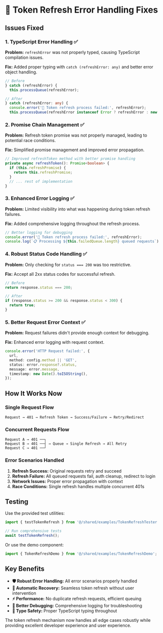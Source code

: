 # 🔧 Token Refresh Error Handling Fixes

## Issues Fixed

### 1. **TypeScript Error Handling** ✅

**Problem:** `refreshError` was not properly typed, causing TypeScript compilation issues.

**Fix:** Added proper typing with `catch (refreshError: any)` and better error object handling.

```typescript
// Before
} catch (refreshError) {
  this.processQueue(refreshError);

// After
} catch (refreshError: any) {
  console.error('🚫 Token refresh process failed:', refreshError);
  this.processQueue(refreshError instanceof Error ? refreshError : new Error('Token refresh failed'));
```

### 2. **Promise Chain Management** ✅

**Problem:** Refresh token promise was not properly managed, leading to potential race conditions.

**Fix:** Simplified promise management and improved error propagation.

```typescript
// Improved refreshToken method with better promise handling
private async refreshToken(): Promise<boolean> {
  if (this.refreshPromise) {
    return this.refreshPromise;
  }
  // ... rest of implementation
}
```

### 3. **Enhanced Error Logging** ✅

**Problem:** Limited visibility into what was happening during token refresh failures.

**Fix:** Added comprehensive logging throughout the refresh process.

```typescript
// Better logging for debugging
console.error('🚫 Token refresh process failed:', refreshError);
console.log(`📋 Processing ${this.failedQueue.length} queued requests`);
```

### 4. **Robust Status Code Handling** ✅

**Problem:** Only checking for `status === 200` was too restrictive.

**Fix:** Accept all 2xx status codes for successful refresh.

```typescript
// Before
return response.status === 200;

// After
if (response.status >= 200 && response.status < 300) {
  return true;
}
```

### 5. **Better Request Error Context** ✅

**Problem:** Request failures didn't provide enough context for debugging.

**Fix:** Enhanced error logging with request context.

```typescript
console.error('HTTP Request failed:', {
  url,
  method: config.method || 'GET',
  status: error.response?.status,
  message: error.message,
  timestamp: new Date().toISOString(),
});
```

## How It Works Now

### Single Request Flow

```
Request → 401 → Refresh Token → Success/Failure → Retry/Redirect
```

### Concurrent Requests Flow

```
Request A → 401 ──┐
Request B → 401 ──┤ → Queue → Single Refresh → All Retry
Request C → 401 ──┘
```

### Error Scenarios Handled

1. **Refresh Success:** Original requests retry and succeed
2. **Refresh Failure:** All queued requests fail, auth cleanup, redirect to login
3. **Network Issues:** Proper error propagation with context
4. **Race Conditions:** Single refresh handles multiple concurrent 401s

## Testing

Use the provided test utilities:

```typescript
import { testTokenRefresh } from '@/shared/examples/TokenRefreshTester';

// Run comprehensive tests
await testTokenRefresh();
```

Or use the demo component:

```typescript
import { TokenRefreshDemo } from '@/shared/examples/TokenRefreshDemo';
```

## Key Benefits

- **🛡️ Robust Error Handling:** All error scenarios properly handled
- **🔄 Automatic Recovery:** Seamless token refresh without user intervention
- **⚡ Performance:** No duplicate refresh requests, efficient queuing
- **🧭 Better Debugging:** Comprehensive logging for troubleshooting
- **🎯 Type Safety:** Proper TypeScript typing throughout

The token refresh mechanism now handles all edge cases robustly while providing excellent developer experience and user experience.
